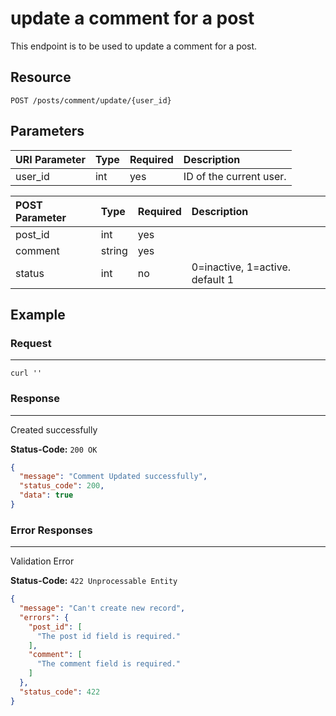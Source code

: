 # update a comment for a post

This endpoint is to be used to update a comment for a post.

## Resource

```
POST /posts/comment/update/{user_id}
```

## Parameters

URI Parameter | Type | Required | Description
:------------ | :--- | :------- | :----------
user_id       | int  | yes      | ID of the current user.


POST Parameter | Type   | Required | Description
:------------ | :----- | :------- | :----------
post_id       | int    | yes      |
comment       | string | yes      |
status        | int    | no       | 0=inactive, 1=active. default 1

## Example

### Request

--------------------------------------------------------------------------------

```curl
curl ''
```

### Response

--------------------------------------------------------------------------------
Created successfully

**Status-Code:** `200 OK`

```json
{
  "message": "Comment Updated successfully",
  "status_code": 200,
  "data": true
}
```

### Error Responses

--------------------------------------------------------------------------------
Validation Error

**Status-Code:** `422 Unprocessable Entity`

```json
{
  "message": "Can't create new record",
  "errors": {
    "post_id": [
      "The post id field is required."
    ],
    "comment": [
      "The comment field is required."
    ]
  },
  "status_code": 422
}
```
